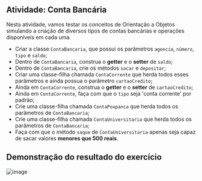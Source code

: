 ## Atividade: Conta Bancária
   Nesta atividade, vamos testar os conceitos de Orientação a Objetos simulando a criação de diversos tipos de contas bancárias e operações disponíveis em cada uma.

   - Criar a classe `ContaBancaria`, que possui os parâmetros `agencia`, `número`, `tipo` e `saldo`;
   - Dentro de `ContaBancaria`, construa o <b>getter</b> e o <b>setter</b> de `saldo`;
   - Dentro de `ContaBancaria`, crie os métodos `sacar` e `depositar`;
   - Criar uma classe-filha chamada `ContaCorrente` que herda todos esses parâmetros e ainda possua o parâmetro `cartaoCredito`;
   - Ainda em `ContaCorrente`, construa o <b>getter</b> e o <b>setter</b> de `cartaoCredito`;
   - Ainda em `ContaCorrente`, faça com que o `tipo` seja 'conta corrente' por padrão;
   - Crie uma classe-filha chamada `ContaPoupanca` que herda todos os parâmetros de `ContaBancaria`;
   - Crie uma classe-filha chamada `ContaUniversitaria` que herda todos os parâmetros de `ContaBancaria`;
   - Faça com que o método `saque` de `ContaUniversitaria` apenas seja capaz de sacar valores <b>menores que 500 reais</b>.

## Demonstração do resultado do exercício

![image](https://user-images.githubusercontent.com/55243757/151379596-5f147fb6-14c8-497d-83cb-52eafa8aaa2a.png)